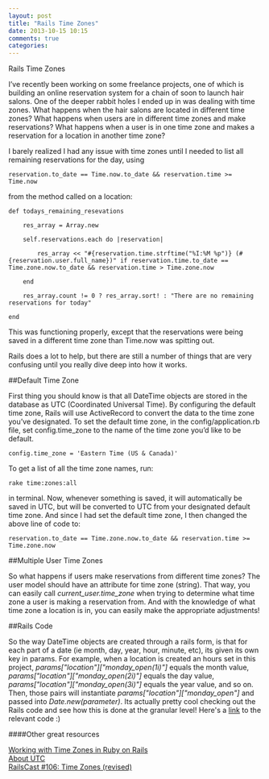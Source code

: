 ```yaml
---
layout: post
title: "Rails Time Zones"
date: 2013-10-15 10:15
comments: true
categories: 
--- 
```


Rails Time Zones I’ve recently been working on some freelance projects, one of which is building an online reservation system for a chain of soon to launch hair salons.  One of the deeper rabbit holes I ended up in was dealing with time zones.  What happens when the hair salons are located in different time zones?  What happens when users are in different time zones and make reservations?  What happens when a user is in one time zone and makes a reservation for a location in another time zone?  
  
  I barely realized I had any issue with time zones until I needed to list all remaining reservations for the day, using
	reservation.to_date == Time.now.to_date && reservation.time >= Time.now  
from the method called on a location:
	def todays_remaining_resevations  
		res_array = Array.new  
		self.reservations.each do |reservation|  
			res_array << "#{reservation.time.strftime("%I:%M %p")} (#{reservation.user.full_name})" if reservation.time.to_date == Time.zone.now.to_date && reservation.time > Time.zone.now  
		end  
		res_array.count != 0 ? res_array.sort! : "There are no remaining reservations for today"  
	end  
This was functioning properly, except that the reservations were being saved in a different time zone than Time.now was spitting out.  
  
  Rails does a lot to help, but there are still a number of things that are very confusing until you really dive deep into how it works.  
  
##Default Time Zone  
First thing you should know is that all DateTime objects are stored in the database as UTC (Coordinated Universal Time).  By configuring the default time zone, Rails will use ActiveRecord to convert the data to the time zone you’ve designated.  To set the default time zone, in the config/application.rb file, set config.time_zone to the name of the time zone you’d like to be default.  
	config.time_zone = 'Eastern Time (US & Canada)'  
To get a list of all the time zone names,  run:  
	rake time:zones:all  
in terminal.  Now, whenever something is saved, it will automatically be saved in UTC, but will be converted to UTC from your designated default time zone.  And since I had set the default time zone, I then changed the above line of code to:  
	reservation.to_date == Time.zone.now.to_date && reservation.time >= Time.zone.now  
##Multiple User Time Zones  
So what happens if users make reservations from different time zones?  The user model should have an attribute for time zone (string).  That way, you can easily call *current_user.time_zone* when trying to determine what time zone a user is making a reservation from.  And with the knowledge of what time zone a location is in, you can easily make the appropriate adjustments!
##Rails Code  
So the way DateTime objects are created through a rails form, is that for each part of a date (ie month, day, year, hour, minute, etc), its given its own key in params.  For example, when a location is created an hours set in this project, *params["location"]["monday_open(1i)"]* equals the month value, *params["location"]["monday_open(2i)"]* equals the day value, *params["location"]["monday_open(3i)"]* equals the year value, and so on.  Then, those pairs will instantiate *params["location"]["monday_open"]* and passed into *Date.new(parameter)*.  Its actually pretty cool checking out the Rails code and see how this is done at the granular level!  Here's a [link](https://github.com/rails/rails/blob/d90b4e2/activerecord/lib/active_record/base.rb#L1811) to the relevant code :)
####Other great resources  
[Working with Time Zones in Ruby on Rails](http://www.elabs.se/blog/36-working-with-time-zones-in-ruby-on-rails)  
[About UTC](http://www.timeanddate.com/time/aboututc.html)  
[RailsCast #106: Time Zones (revised)](http://railscasts.com/episodes/106-time-zones-revised)